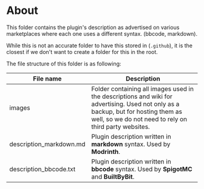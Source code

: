 # About
This folder contains the plugin's description as advertised on various marketplaces where each one uses a different syntax.
(bbcode, markdown).  
  
While this is not an accurate folder to have this stored in (`.github`),
it is the closest if we don't want to create a folder for this in the root.  
  
The file structure of this folder is as following:  

| File name               | Description                                                                                                                                                                                 |
|-------------------------|---------------------------------------------------------------------------------------------------------------------------------------------------------------------------------------------|
| images                  | Folder containing all images used in the descriptions and wiki for advertising. Used not only as a backup, but for hosting them as well, so we do not need to rely on third party websites. |
| description_markdown.md | Plugin description written in **markdown** syntax. Used by **Modrinth**.                                                                                                                    |
| description_bbcode.txt  | Plugin description written in **bbcode** syntax. Used by **SpigotMC** and **BuiltByBit**.                                                                                                   |
